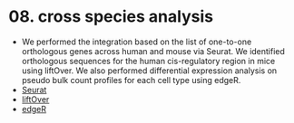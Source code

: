 # 08. cross species analysis

- We performed the integration based on the list of one-to-one orthologous genes across human and mouse via Seurat. We identified orthologous sequences for the human cis-regulatory region in mice using liftOver. We also performed differential expression analysis on pseudo bulk count profiles for each cell type using edgeR.
- [Seurat](https://satijalab.org/seurat/)
- [liftOver](https://www.bioconductor.org/packages/release/workflows/html/liftOver.html)
- [edgeR](https://bioconductor.org/packages/release/bioc/html/edgeR.html)
